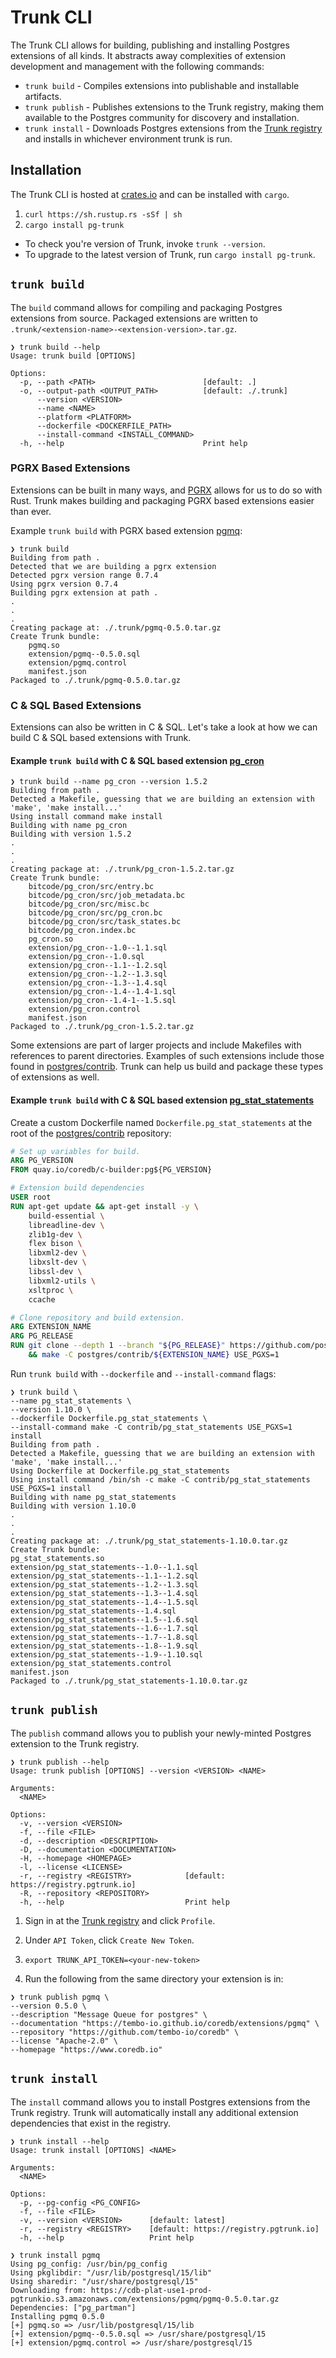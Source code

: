 # Trunk CLI

The Trunk CLI allows for building, publishing and installing Postgres extensions of all kinds. It abstracts away
complexities of extension development and management with the following commands:

- `trunk build` - Compiles extensions into publishable and installable artifacts.
- `trunk publish` - Publishes extensions to the Trunk registry, making them available to the Postgres community for discovery and
installation.
- `trunk install` - Downloads Postgres extensions from the [Trunk registry](https://pgtrunk.io/) and installs in whichever environment trunk is
run.

## Installation
The Trunk CLI is hosted at [crates.io](https://crates.io/crates/pg-trunk) and can be installed with `cargo`.

1. `curl https://sh.rustup.rs -sSf | sh`
2. `cargo install pg-trunk`

- To check you're version of Trunk, invoke `trunk --version`.
- To upgrade to the latest version of Trunk, run `cargo install pg-trunk`.

## `trunk build`
The `build` command allows for compiling and packaging Postgres extensions from source. Packaged extensions are written to
`.trunk/<extension-name>-<extension-version>.tar.gz`.

```shell
❯ trunk build --help
Usage: trunk build [OPTIONS]

Options:
  -p, --path <PATH>                        [default: .]
  -o, --output-path <OUTPUT_PATH>          [default: ./.trunk]
      --version <VERSION>
      --name <NAME>
      --platform <PLATFORM>
      --dockerfile <DOCKERFILE_PATH>
      --install-command <INSTALL_COMMAND>
  -h, --help                               Print help
```

### PGRX Based Extensions
Extensions can be built in many ways, and [PGRX](https://github.com/tcdi/pgrx) allows for us to do so with Rust.
Trunk makes building and packaging PGRX based extensions easier than ever.

Example `trunk build` with PGRX based extension
[pgmq](https://github.com/tembo-io/coredb/tree/main/pgmq/extension):
```shell
❯ trunk build
Building from path .
Detected that we are building a pgrx extension
Detected pgrx version range 0.7.4
Using pgrx version 0.7.4
Building pgrx extension at path .
.
.
.
Creating package at: ./.trunk/pgmq-0.5.0.tar.gz
Create Trunk bundle:
	pgmq.so
	extension/pgmq--0.5.0.sql
	extension/pgmq.control
	manifest.json
Packaged to ./.trunk/pgmq-0.5.0.tar.gz
```

### C & SQL Based Extensions

Extensions can also be written in C & SQL. Let's take a look at how we can build C & SQL based extensions with Trunk.

#### Example `trunk build` with C & SQL based extension [pg_cron](https://github.com/citusdata/pg_cron)
```shell
❯ trunk build --name pg_cron --version 1.5.2
Building from path .
Detected a Makefile, guessing that we are building an extension with 'make', 'make install...'
Using install command make install
Building with name pg_cron
Building with version 1.5.2
.
.
.
Creating package at: ./.trunk/pg_cron-1.5.2.tar.gz
Create Trunk bundle:
	bitcode/pg_cron/src/entry.bc
	bitcode/pg_cron/src/job_metadata.bc
	bitcode/pg_cron/src/misc.bc
	bitcode/pg_cron/src/pg_cron.bc
	bitcode/pg_cron/src/task_states.bc
	bitcode/pg_cron.index.bc
	pg_cron.so
	extension/pg_cron--1.0--1.1.sql
	extension/pg_cron--1.0.sql
	extension/pg_cron--1.1--1.2.sql
	extension/pg_cron--1.2--1.3.sql
	extension/pg_cron--1.3--1.4.sql
	extension/pg_cron--1.4--1.4-1.sql
	extension/pg_cron--1.4-1--1.5.sql
	extension/pg_cron.control
	manifest.json
Packaged to ./.trunk/pg_cron-1.5.2.tar.gz
```

Some extensions are part of larger projects and include Makefiles with references to parent directories.
Examples of such extensions include those found in [postgres/contrib](https://github.com/postgres/postgres/tree/master/contrib).
Trunk can help us build and package these types of extensions as well.

#### Example `trunk build` with C & SQL based extension [pg_stat_statements](https://github.com/postgres/postgres/tree/master/contrib/pg_stat_statements)

Create a custom Dockerfile named `Dockerfile.pg_stat_statements` at the root of the [postgres/contrib](https://github.com/postgres/postgres/tree/master/contrib)
repository:

```dockerfile
# Set up variables for build.
ARG PG_VERSION
FROM quay.io/coredb/c-builder:pg${PG_VERSION}

# Extension build dependencies
USER root
RUN apt-get update && apt-get install -y \
	build-essential \
	libreadline-dev \
	zlib1g-dev \
	flex bison \
	libxml2-dev \
	libxslt-dev \
	libssl-dev \
	libxml2-utils \
	xsltproc \
	ccache

# Clone repository and build extension.
ARG EXTENSION_NAME
ARG PG_RELEASE
RUN git clone --depth 1 --branch "${PG_RELEASE}" https://github.com/postgres/postgres.git \
	&& make -C postgres/contrib/${EXTENSION_NAME} USE_PGXS=1
```

Run `trunk build` with `--dockerfile` and `--install-command` flags:

```shell
❯ trunk build \
--name pg_stat_statements \
--version 1.10.0 \
--dockerfile Dockerfile.pg_stat_statements \
--install-command make -C contrib/pg_stat_statements USE_PGXS=1 install
Building from path .
Detected a Makefile, guessing that we are building an extension with 'make', 'make install...'
Using Dockerfile at Dockerfile.pg_stat_statements
Using install command /bin/sh -c make -C contrib/pg_stat_statements USE_PGXS=1 install
Building with name pg_stat_statements
Building with version 1.10.0
.
.
.
Creating package at: ./.trunk/pg_stat_statements-1.10.0.tar.gz
Create Trunk bundle:
pg_stat_statements.so
extension/pg_stat_statements--1.0--1.1.sql
extension/pg_stat_statements--1.1--1.2.sql
extension/pg_stat_statements--1.2--1.3.sql
extension/pg_stat_statements--1.3--1.4.sql
extension/pg_stat_statements--1.4--1.5.sql
extension/pg_stat_statements--1.4.sql
extension/pg_stat_statements--1.5--1.6.sql
extension/pg_stat_statements--1.6--1.7.sql
extension/pg_stat_statements--1.7--1.8.sql
extension/pg_stat_statements--1.8--1.9.sql
extension/pg_stat_statements--1.9--1.10.sql
extension/pg_stat_statements.control
manifest.json
Packaged to ./.trunk/pg_stat_statements-1.10.0.tar.gz
```

## `trunk publish`

The `publish` command allows you to publish your newly-minted Postgres extension to the Trunk registry.
```shell
❯ trunk publish --help
Usage: trunk publish [OPTIONS] --version <VERSION> <NAME>

Arguments:
  <NAME>

Options:
  -v, --version <VERSION>
  -f, --file <FILE>
  -d, --description <DESCRIPTION>
  -D, --documentation <DOCUMENTATION>
  -H, --homepage <HOMEPAGE>
  -l, --license <LICENSE>
  -r, --registry <REGISTRY>            [default: https://registry.pgtrunk.io]
  -R, --repository <REPOSITORY>
  -h, --help                           Print help
```

1. Sign in at the [Trunk registry](https://pgtrunk.io) and click `Profile`.

2. Under `API Token`, click `Create New Token`.

3. `export TRUNK_API_TOKEN=<your-new-token>`

4. Run the following from the same directory your extension is in:
```shell
❯ trunk publish pgmq \
--version 0.5.0 \
--description "Message Queue for postgres" \
--documentation "https://tembo-io.github.io/coredb/extensions/pgmq" \
--repository "https://github.com/tembo-io/coredb" \
--license "Apache-2.0" \
--homepage "https://www.coredb.io"
```

## `trunk install`

The `install` command allows you to install Postgres extensions from the Trunk registry. Trunk will automatically install any
additional extension dependencies that exist in the registry.

```shell
❯ trunk install --help
Usage: trunk install [OPTIONS] <NAME>

Arguments:
  <NAME>

Options:
  -p, --pg-config <PG_CONFIG>
  -f, --file <FILE>
  -v, --version <VERSION>      [default: latest]
  -r, --registry <REGISTRY>    [default: https://registry.pgtrunk.io]
  -h, --help                   Print help
```

```shell
❯ trunk install pgmq
Using pg_config: /usr/bin/pg_config
Using pkglibdir: "/usr/lib/postgresql/15/lib"
Using sharedir: "/usr/share/postgresql/15"
Downloading from: https://cdb-plat-use1-prod-pgtrunkio.s3.amazonaws.com/extensions/pgmq/pgmq-0.5.0.tar.gz
Dependencies: ["pg_partman"]
Installing pgmq 0.5.0
[+] pgmq.so => /usr/lib/postgresql/15/lib
[+] extension/pgmq--0.5.0.sql => /usr/share/postgresql/15
[+] extension/pgmq.control => /usr/share/postgresql/15
```
